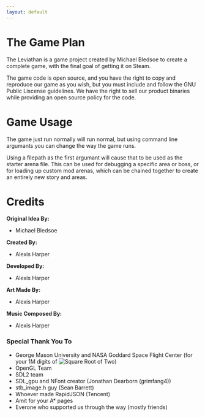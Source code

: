 ```yaml
---
layout: default
---
```


# The Game Plan

The Leviathan is a game project created by Michael Bledsoe to create a complete game, with the final goal of getting it on Steam.

The game code is open source, and you have the right to copy and reproduce our game as you wish, but you must include and follow the GNU Public Liscense guidelines. We have the right to sell our product binaries while providing an open source policy for the code. 

# Game Usage

The game just run normally will run normal, but using command line argumants you can change the way the game runs. 

Using a filepath as the first argumant will cause that to be used as the starter arena file. This can be used for debugging a specific area or boss, or for loading up custom mod arenas, which can be chained together to create an entirely new story and areas.

# Credits

**Original Idea By:**
* Michael Bledsoe

**Created By:**
* Alexis Harper

**Developed By:**
* Alexis Harper

**Art Made By:**
* Alexis Harper

**Music Composed By:**
* Alexis Harper

### Special Thank You To

* George Mason University and NASA Goddard Space Flight Center (for your 1M digits of <img src="https://latex.codecogs.com/svg.latex?\sqrt{2}" title="Square Root of Two" />)
* OpenGL Team
* SDL2 team
* SDL_gpu and NFont creator (Jonathan Dearborn (grimfang4))
* stb_image.h guy (Sean Barrett)
* Whoever made RapidJSON (Tencent)
* Amit for your A* pages
* Everone who supported us through the way (mostly friends)

